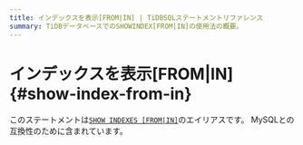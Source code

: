 ```yaml
---
title: インデックスを表示[FROM|IN] | TiDBSQLステートメントリファレンス
summary: TiDBデータベースでのSHOWINDEX[FROM|IN]の使用法の概要。
---
```


# インデックスを表示[FROM|IN] {#show-index-from-in}

このステートメントは[`SHOW INDEXES [FROM|IN]`](/sql-statements/sql-statement-show-indexes.md)のエイリアスです。 MySQLとの互換性のために含まれています。
